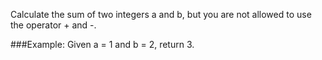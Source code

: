 Calculate the sum of two integers a and b, but you are not allowed to use the operator + and -.

###Example:
Given a = 1 and b = 2, return 3.